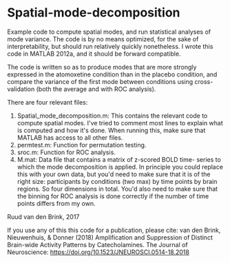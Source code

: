 # Spatial-mode-decomposition
Example code to compute spatial modes, and run statistical analyses of mode variance. The code is by no means optimized, for the sake of interpretability, but should run relatively quickly nonetheless. I wrote this code in MATLAB 2012a, and it should be forward compatible. 

The code is written so as to produce modes that are more strongly expressed in the atomoxetine condition than in the placebo condition, and compare the variance of the first mode between conditions using cross-validation (both the average and with ROC analysis). 

There are four relevant files:
1) Spatial_mode_decomposition.m:
	This contains the relevant code to compute spatial modes. 
	I've tried to comment most lines to explain what is 	computed and how it's done. When running this, make sure 	that MATLAB has access to all other files.
2) permtest.m:
	Function for permutation testing.
3) sroc.m:
	Function for ROC analysis.
4) M.mat:
	Data file that contains a matrix of z-scored BOLD time-	series to which the mode decomposition is applied. In 	principle you could replace this with your own data, but 	you'd need to make sure that it is of the right size: 	participants by conditions (two max) by time points by 	brain regions. So four dimensions in total. You'd	also 	need to make sure that the binning for ROC analysis is 	done correctly if the number of time points differs from 	my own.   


Ruud van den Brink, 2017

If you use any of this this code for a publication, please cite: 
van den Brink, Nieuwenhuis, & Donner (2018) Amplification and Suppression of Distinct Brain-wide Activity Patterns by Catecholamines. The Journal of Neuroscience: https://doi.org/10.1523/JNEUROSCI.0514-18.2018 
